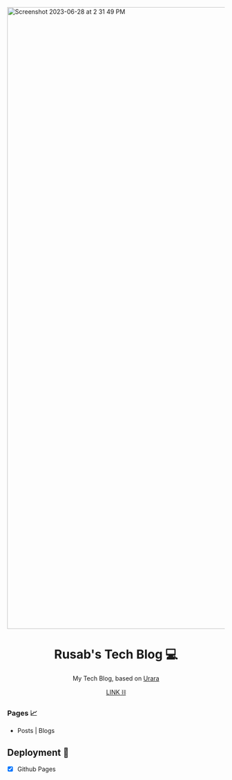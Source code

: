 <img width="1440" alt="Screenshot 2023-06-28 at 2 31 49 PM" src="https://raw.githubusercontent.com/BerserkerLan/berserkerlan.github.io/main/urara/assets/blog_screenshot.png">

<h1 align="center">Rusab's Tech Blog 💻</h1>
<p align="center">My Tech Blog, based on <a href="https://github.com/importantimport/urara" target="_blank">Urara</a></p>
<p align="center"><a href="https://berserkerlan.github.io/" target="_blank">LINK ⛓️</a></p>

### Pages 📈

- Posts | Blogs

## Deployment 🚩

- [x] Github Pages
